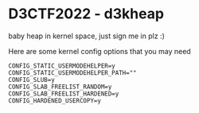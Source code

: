 # D3CTF2022 - d3kheap

baby heap in kernel space, just sign me in plz :)

Here are some kernel config options that you may need

```
CONFIG_STATIC_USERMODEHELPER=y
CONFIG_STATIC_USERMODEHELPER_PATH=""
CONFIG_SLUB=y
CONFIG_SLAB_FREELIST_RANDOM=y
CONFIG_SLAB_FREELIST_HARDENED=y
CONFIG_HARDENED_USERCOPY=y
```




